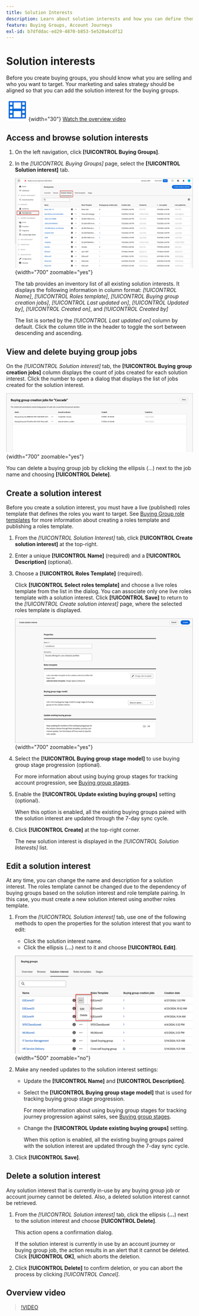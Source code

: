 ```yaml
---
title: Solution Interests
description: Learn about solution interests and how you can define them for use within your buying groups.
feature: Buying Groups, Account Journeys
exl-id: b7dfddac-ed29-4870-b853-5e520a4cdf12
---
```

# Solution interests

Before you create buying groups, you should know what you are selling and who you want to target. Your marketing and sales strategy should be aligned so that you can add the solution interest for the buying groups.

![Video](../../assets/do-not-localize/icon-video.svg){width="30"} [Watch the overview video](#overview-video)

## Access and browse solution interests

1. On the left navigation, click **[!UICONTROL Buying Groups]**.

1. In the _[!UICONTROL Buying Groups]_ page, select the **[!UICONTROL Solution interest]** tab.

   ![Solution Interest tab](assets/solution-interest-tab.png){width="700" zoomable="yes"}

   The tab provides an inventory list of all existing solution interests. It displays the following information in column format: _[!UICONTROL Name]_, _[!UICONTROL Roles template]_, _[!UICONTROL Buying group creation jobs]_, _[!UICONTROL Last updated on]_, _[!UICONTROL Updated by]_, _[!UICONTROL Created on]_, and _[!UICONTROL Created by]_

   The list is sorted by the _[!UICONTROL Last updated on]_ column by default. Click the column title in the header to toggle the sort between descending and ascending.
   
## View and delete buying group jobs

On the _[!UICONTROL Solution interest]_ tab, the **[!UICONTROL Buying group creation jobs]** column displays the count of jobs created for each solution interest. Click the number to open a dialog that displays the list of jobs created for the solution interest.
   
![Buying group jobs for solution interest](assets/buying-group-jobs-for-solution-interest.png){width="700" zoomable="yes"}

You can delete a buying group job by clicking the ellipsis (...) next to the job name and choosing **[!UICONTROL Delete]**.

## Create a solution interest

Before you create a solution interest, you must have a live (published) roles template that defines the roles you want to target. See [Buying Group role templates](./buying-groups-role-templates.md) for more information about creating a roles template and publishing a roles template.

1. From the _[!UICONTROL Solution Interest]_ tab, click **[!UICONTROL Create solution interest]** at the top-right.

1. Enter a unique **[!UICONTROL Name]** (required) and a **[!UICONTROL Description]** (optional).

1. Choose a **[!UICONTROL Roles Template]** (required).

   Click **[!UICONTROL Select roles template]** and choose a live roles template from the list in the dialog. You can associate only one live roles template with a solution interest. Click **[!UICONTROL Save]** to return to the _[!UICONTROL Create solution interest]_ page, where the selected roles template is displayed.

   ![Add a roles template to the solution interest](assets/solution-interest-create.png){width="700" zoomable="yes"}

1. Select the **[!UICONTROL Buying group stage model]** to use buying group stage progression (optional).

   For more information about using buying group stages for tracking account progression, see [Buying group stages](./buying-group-stages.md).

1. Enable the **[!UICONTROL Update existing buying groups]** setting (optional).

   When this option is enabled, all the existing buying groups paired with the solution interest are updated through the 7-day sync cycle.

1. Click **[!UICONTROL Create]** at the top-right corner.

   The new solution interest is displayed in the _[!UICONTROL Solution Interests]_ list.

## Edit a solution interest

At any time, you can change the name and description for a solution interest. The roles template cannot be changed due to the dependency of buying groups based on the solution interest and role template pairing. In this case, you must create a new solution interest using another roles template.

1. From the _[!UICONTROL Solution interest]_ tab, use one of the following methods to open the properties for the solution interest that you want to edit:

   * Click the solution interest name.
   * Click the ellipsis (**...**) next to it and choose **[!UICONTROL Edit]**.

   ![Solution interest more menu](assets/solution-interests-more-menu.png){width="500" zoomable="no"}

1. Make any needed updates to the solution interest settings:

   * Update the **[!UICONTROL Name]** and **[!UICONTROL Description]**.

   * Select the **[!UICONTROL Buying group stage model]** that is used for tracking buying group stage progression.

      For more information about using buying group stages for tracking journey progression against sales, see [Buying group stages](./buying-group-stages.md).

   * Change the **[!UICONTROL Update existing buying groups]** setting.

      When this option is enabled, all the existing buying groups paired with the solution interest are updated through the 7-day sync cycle.

1. Click **[!UICONTROL Save]**.

## Delete a solution interest

Any solution interest that is currently in-use by any buying group job or account journey cannot be deleted. Also, a deleted solution interest cannot be retrieved.

1. From the _[!UICONTROL Solution interest]_ tab, click the ellipsis (**...**) next to the solution interest and choose **[!UICONTROL Delete]**.

   This action opens a confirmation dialog.

   If the solution interest is currently in use by an account journey or buying group job, the action results in an alert that it cannot be deleted. Click **[!UICONTROL OK]**, which aborts the deletion.
   
1. Click **[!UICONTROL Delete]** to confirm deletion, or you can abort the process by clicking _[!UICONTROL Cancel]_.

## Overview video

>[!VIDEO](https://video.tv.adobe.com/v/3433080/?learn=on)
